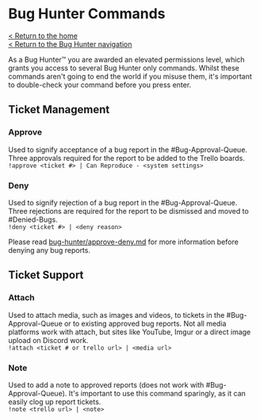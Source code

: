 # Bug Hunter Commands
[< Return to the home](/index)  
[< Return to the Bug Hunter navigation](/bugs/bug-hunters)

As a Bug Hunter™ you are awarded an elevated permissions level, which grants you access to several Bug Hunter only commands.  Whilst these commands aren't going to end the world if you misuse them, it's important to double-check your command before you press enter.

## Ticket Management
### Approve
Used to signify acceptance of a bug report in the #Bug-Approval-Queue. Three approvals required for the report to be added to the Trello boards.  
`!approve <ticket #> | Can Reproduce - <system settings>`

### Deny
Used to signify rejection of a bug report in the #Bug-Approval-Queue. Three rejections are required for the report to be dismissed and moved to #Denied-Bugs.  
`!deny <ticket #> | <deny reason>`  

Please read [bug-hunter/approve-deny.md](https://github.com/ItsPugle/DiscordApp/blob/master/docs/bugs/bugbot.md) for more information before denying any bug reports.

## Ticket Support
### Attach
Used to attach media, such as images and videos, to tickets in the #Bug-Approval-Queue or to existing approved bug reports. Not all media platforms work with attach, but sites like YouTube, Imgur or a direct image upload on Discord work.  
`!attach <ticket # or trello url> | <media url>`

### Note
Used to add a note to approved reports (does not work with #Bug-Approval-Queue). It's important to use this command sparingly, as it can easily clog up report tickets.  
`!note <trello url> | <note>`
